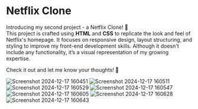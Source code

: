 # Netflix Clone

Introducing my second project - a Netflix Clone! 🎥  
This project is crafted using **HTML** and **CSS** to replicate the look and feel of Netflix's homepage. It focuses on responsive design, layout structuring, and styling to improve my front-end development skills. Although it doesn't include any functionality, it’s a visual representation of my growing expertise.  

Check it out and let me know your thoughts! 🌟  




![Screenshot 2024-12-17 160451](https://github.com/user-attachments/assets/448301ae-3e20-4656-b7aa-cad839b6256e)
![Screenshot 2024-12-17 160511](https://github.com/user-attachments/assets/48c24027-d50b-4a34-9b4e-44ff1097f024)
![Screenshot 2024-12-17 160529](https://github.com/user-attachments/assets/6c166313-3b97-4e75-8cbc-741aef2e6074)
![Screenshot 2024-12-17 160547](https://github.com/user-attachments/assets/bd0c0232-7813-46a6-870c-c833976e3c50)
![Screenshot 2024-12-17 160605](https://github.com/user-attachments/assets/9f1bc793-d878-4dc2-8136-af0bb0fb699b)
![Screenshot 2024-12-17 160628](https://github.com/user-attachments/assets/3aaaa690-7dcb-4915-891d-635a03cabc08)
![Screenshot 2024-12-17 160643](https://github.com/user-attachments/assets/cafea6a9-8d0d-470a-b3b9-9d1de02471e4)
